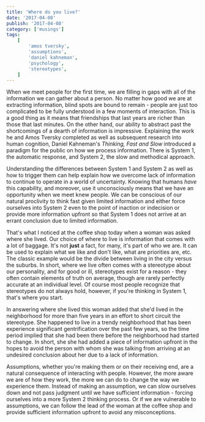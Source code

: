 ```yaml
---
title: 'Where do you live?'
date: '2017-04-08'
publish: '2017-04-08'
category: ['musings']
tags:
    [
        'amos tversky',
        'assumptions',
        'daniel kahneman',
        'psychology',
        'stereotypes',
    ]
---
```


When we meet people for the first time, we are filling in gaps with all of the information we can gather about a person. No matter how good we are at extracting information, blind spots are bound to remain - people are just too complicated to be fully understood in a few moments of interaction. This is a good thing as it means that friendships that last years are richer than those that last minutes. On the other hand, our ability to abstract past the shortcomings of a dearth of information is impressive. Explaining the work he and Amos Tversky completed as well as subsequent research into human cognition, Daniel Kahneman's _Thinking, Fast and Slow_ introduced a paradigm for the public on how we process information. There is System 1, the automatic response, and System 2, the slow and methodical approach.

Understanding the differences between System 1 and System 2 as well as how to trigger them can help explain how we overcome lack of information to continue to operate in a world of uncertainty. Knowing that humans _have_ this capability, and moreover, use it unconsciously means that we have an opportunity when we meet knew people. We can be conscious of our natural proclivity to think fast given limited information and either force ourselves into System 2 even to the point of inaction or indecision or provide more information upfront so that System 1 does not arrive at an errant conclusion due to limited information.

That's what I noticed at the coffee shop today when a woman was asked where she lived. Our choice of where to live is information that comes with a lot of baggage. It's not **just** a fact, for many, it's part of who we are. It can be used to explain what we like and don't like, what are priorities are, etc. The classic example would be the divide between living in the city versus the suburbs. In short, where we live often comes with a stereotype about our personality, and for good or ill, stereotypes exist for a reason - they often contain elements of truth on average, though are rarely perfectly accurate at an individual level. Of course most people recognize that stereotypes do not always hold, however, if you're thinking in System 1, that's where you start.

In answering where she lived this woman added that she'd lived in the neighborhood for more than five years in an effort to short circuit the stereotype. She happened to live in a trendy neighborhood that has been experience significant gentrification over the past few years, so the time period implied that she had been there before the neighborhood had started to change. In short, she she had added a piece of information upfront in the hopes to avoid the person with whom she was talking from arriving at an undesired conclusion about her due to a lack of information.

Assumptions, whether you're making them or on their receiving end, are a natural consequence of interacting with people. However, the more aware we are of how they work, the more we can do to change the way we experience them. Instead of making an assumption, we can slow ourselves down and not pass judgment until we have sufficient information - forcing ourselves into a more System 2 thinking process. Or if we are vulnerable to assumptions, we can follow the lead of the woman at the coffee shop and provide sufficient information upfront to avoid any misconceptions.
